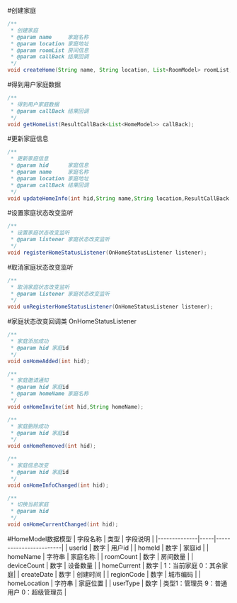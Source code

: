 #创建家庭

```java
/**
 * 创建家庭
 * @param name     家庭名称
 * @param location 家庭地址
 * @param roomList 房间信息
 * @param callBack 结果回调
 */
void createHome(String name, String location, List<RoomModel> roomList, ResultCallBack callBack);
```

#得到用户家庭数据

```java
/**
 * 得到用户家庭数据
 * @param callBack 结果回调
 */
void getHomeList(ResultCallBack<List<HomeModel>> callBack);
```

#更新家庭信息

```java
/**
 * 更新家庭信息
 * @param hid      家庭信息
 * @param name     家庭名称
 * @param location 家庭地址
 * @param callBack 结果回调
 */
void updateHomeInfo(int hid,String name,String location,ResultCallBack callBack);
```

#设置家庭状态改变监听

```java
/**
 * 设置家庭状态改变监听
 * @param listener 家庭状态改变监听
 */
void registerHomeStatusListener(OnHomeStatusListener listener);
```

#取消家庭状态改变监听

```java
/**
 * 取消家庭状态改变监听
 * @param listener 家庭状态改变监听
 */
void unRegisterHomeStatusListener(OnHomeStatusListener listener);
```

#家庭状态改变回调类 OnHomeStatusListener

```java
/**
 * 家庭添加成功
 * @param hid 家庭id
 */
void onHomeAdded(int hid);

/**
 * 家庭邀请通知
 * @param hid 家庭id
 * @param homeName 家庭名称
 */
void onHomeInvite(int hid,String homeName);

/**
 * 家庭删除成功
 * @param hid 家庭id
 */
void onHomeRemoved(int hid);

/**
 * 家庭信息改变
 * @param hid 家庭id
 */
void onHomeInfoChanged(int hid);

/**
 * 切换当前家庭
 * @param hid
 */
void onHomeCurrentChanged(int hid);
```

#HomeModel数据模型
| 字段名称         | 类型  | 字段说明                   |
|--------------|-----|------------------------|
| userId       | 数字  | 用户id                   |
| homeId       | 数字  | 家庭id                   |
| homeName     | 字符串 | 家庭名称                   |
| roomCount    | 数字  | 房间数量                   |
| deviceCount  | 数字  | 设备数量                   |
| homeCurrent  | 数字  | 1：当前家庭 0：其余家庭|
| createDate   | 数字  | 创建时间                   |
| regionCode   | 数字  | 城市编码                   |
| homeLocation | 字符串 | 家庭位置                   |
| userType     | 数字  | 类型1：管理员 9：普通用户 0：超级管理员 |
